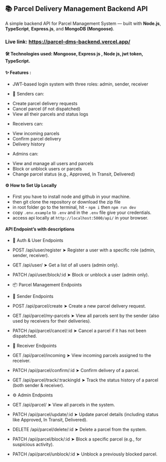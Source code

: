 ## 📚 Parcel Delivery Management Backend API

A simple backend API for Parcel Management System — built with **Node.js**, **TypeScript**, **Express.js**, and **MongoDB (Mongoose)**.

### Live link: https://parcel-dms-backend.vercel.app/

#### 🛠️ Technologies used: Mongoose, Express js , Node js, jwt token, TypeScript.

#### ✨ Features :

- JWT-based login system with three roles: admin, sender, receiver

- 🚚 Senders can:

* Create parcel delivery requests
* Cancel parcel (if not dispatched)
* View all their parcels and status logs

- Receivers can:

* View incoming parcels
* Confirm parcel delivery
* Delivery history

- Admins can:

* View and manage all users and parcels
* Block or unblock users or parcels
* Change parcel status (e.g., Approved, In Transit, Delivered)


#### ⚙️ How to Set Up Locally

- First you have to install node and github in your machine.
- then git clone the repository or download the zip file
- in root folder go to the terminal, hit - `npm i` then `npm run dev`
- copy `.env.example` to `.env` and in the `.env` file give your credentials.
- access api locally at `http://localhost:5000/api/` in your browser.



#### API Endpoint’s with descriptions

* 🔐 Auth & User Endpoints

- POST /api/user/register
➤ Register a user with a specific role (admin, sender, receiver).

- GET /api/user/
➤ Get a list of all users (admin only).

- PATCH /api/user/block/:id
➤ Block or unblock a user (admin only).

* 📦 Parcel Management Endpoints

* 🔸 Sender Endpoints

- POST /api/parcel/create
➤ Create a new parcel delivery request.

- GET /api/parcel/my-parcels
➤ View all parcels sent by the sender (also used by receivers for their deliveries).

- PATCH /api/parcel/cancel/:id
➤ Cancel a parcel if it has not been dispatched.


* 🔹 Receiver Endpoints
- GET /api/parcel/incoming
➤ View incoming parcels assigned to the receiver.

- PATCH /api/parcel/confirm/:id
➤ Confirm delivery of a parcel.

- GET /api/parcel/track/:trackingId
➤ Track the status history of a parcel (both sender & receiver).



* ⚙️ Admin Endpoints

- GET /api/parcel/
➤ View all parcels in the system.

- PATCH /api/parcel/update/:id
➤ Update parcel details (including status like Approved, In Transit, Delivered).

- DELETE /api/parcel/delete/:id
➤ Delete a parcel from the system.

- PATCH /api/parcel/block/:id
➤ Block a specific parcel (e.g., for suspicious activity).

- PATCH /api/parcel/unblock/:id
➤ Unblock a previously blocked parcel.